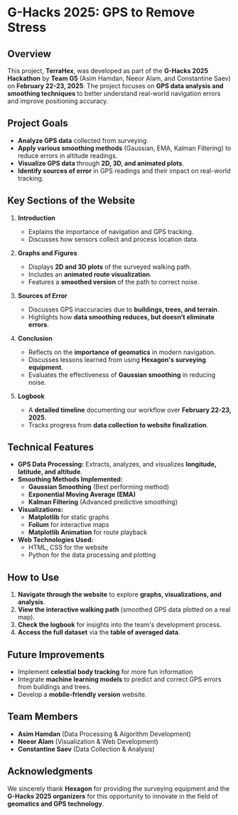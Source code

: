 # G-Hacks 2025: GPS to Remove Stress

## Overview
This project, **TerraHex**, was developed as part of the **G-Hacks 2025 Hackathon** by **Team G5** (Asim Hamdan, Neeor Alam, and Constantine Saev) on **February 22-23, 2025**. The project focuses on **GPS data analysis and smoothing techniques** to better understand real-world navigation errors and improve positioning accuracy.

## Project Goals
- **Analyze GPS data** collected from surveying.
- **Apply various smoothing methods** (Gaussian, EMA, Kalman Filtering) to reduce errors in altitude readings.
- **Visualize GPS data** through **2D, 3D, and animated plots**.
- **Identify sources of error** in GPS readings and their impact on real-world tracking.

## Key Sections of the Website
1. **Introduction**
   - Explains the importance of navigation and GPS tracking.
   - Discusses how sensors collect and process location data.

2. **Graphs and Figures**
   - Displays **2D and 3D plots** of the surveyed walking path.
   - Includes an **animated route visualization**.
   - Features a **smoothed version** of the path to correct noise.

3. **Sources of Error**
   - Discusses GPS inaccuracies due to **buildings, trees, and terrain**.
   - Highlights how **data smoothing reduces, but doesn’t eliminate errors**.

4. **Conclusion**
   - Reflects on the **importance of geomatics** in modern navigation.
   - Discusses lessons learned from using **Hexagon's surveying equipment**.
   - Evaluates the effectiveness of **Gaussian smoothing** in reducing noise.

5. **Logbook**
   - A **detailed timeline** documenting our workflow over **February 22-23, 2025**.
   - Tracks progress from **data collection to website finalization**.

## Technical Features
- **GPS Data Processing:** Extracts, analyzes, and visualizes **longitude, latitude, and altitude**.
- **Smoothing Methods Implemented:**
  - **Gaussian Smoothing** (Best performing method)
  - **Exponential Moving Average (EMA)**
  - **Kalman Filtering** (Advanced predictive smoothing)
- **Visualizations:**
  - **Matplotlib** for static graphs
  - **Folium** for interactive maps
  - **Matplotlib Animation** for route playback
- **Web Technologies Used:**
  - HTML, CSS for the website
  - Python for the data processing and plotting

## How to Use
1. **Navigate through the website** to explore **graphs, visualizations, and analysis**.
2. **View the interactive walking path** (smoothed GPS data plotted on a real map).
3. **Check the logbook** for insights into the team's development process.
4. **Access the full dataset** via the **table of averaged data**.

## Future Improvements
- Implement **celestial body tracking** for more fun information
- Integrate **machine learning models** to predict and correct GPS errors from buildings and trees.
- Develop a **mobile-friendly version** website.

## Team Members
- **Asim Hamdan** (Data Processing & Algorithm Development)
- **Neeor Alam** (Visualization & Web Development)
- **Constantine Saev** (Data Collection & Analysis)

## Acknowledgments
We sincerely thank **Hexagon** for providing the surveying equipment and the **G-Hacks 2025 organizers** for this opportunity to innovate in the field of **geomatics and GPS technology**.

